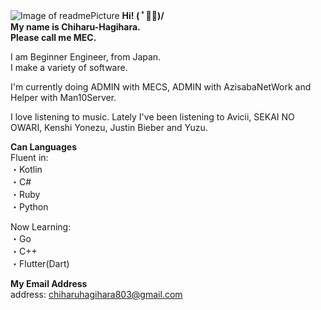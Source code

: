 ![Image of readmePicture](https://github.com/Chiharu-Hagihara/Chiharu-Hagihara/blob/master/readmePicture.png?raw=true)
__Hi! ( ﾟ◡ﾟ)/   
My name is Chiharu-Hagihara.  
Please call me MEC.__

I am Beginner Engineer, from Japan.    
I make a variety of software.  

I'm currently doing ADMIN with MECS, ADMIN with AzisabaNetWork and Helper with Man10Server.   

I love listening to music. Lately I've been listening to Avicii, SEKAI NO OWARI, Kenshi Yonezu, Justin Bieber and Yuzu.

__Can Languages__    
Fluent in:   
・Kotlin   
・C#      
・Ruby  
・Python     

Now Learning:    
・Go     
・C++      
・Flutter(Dart)     


__My Email Address__   
address: chiharuhagihara803@gmail.com